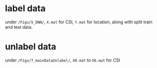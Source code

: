 # label data
under `/Figs/5_DNN/`, `X.mat` for CSI, `Y.mat` for location, along with split train and test data.  
# unlabel data
under `/Figs/7_mainDataUnlabel/`, `X0.mat` to `X6.mat` for CSI